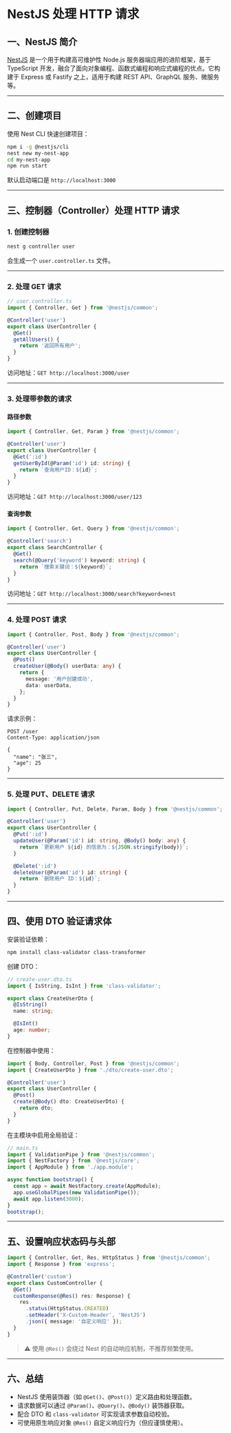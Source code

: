 
# NestJS 处理 HTTP 请求

## 一、NestJS 简介

[NestJS](https://nestjs.com/) 是一个用于构建高可维护性 Node.js 服务器端应用的进阶框架，基于 TypeScript 开发，融合了面向对象编程、函数式编程和响应式编程的优点。它构建于 Express 或 Fastify 之上，适用于构建 REST API、GraphQL 服务、微服务等。

---

## 二、创建项目

使用 Nest CLI 快速创建项目：

```bash
npm i -g @nestjs/cli
nest new my-nest-app
cd my-nest-app
npm run start
```

默认启动端口是 `http://localhost:3000`

---

## 三、控制器（Controller）处理 HTTP 请求

### 1. 创建控制器

```bash
nest g controller user
```

会生成一个 `user.controller.ts` 文件。

---

### 2. 处理 GET 请求

```ts
// user.controller.ts
import { Controller, Get } from '@nestjs/common';

@Controller('user')
export class UserController {
  @Get()
  getAllUsers() {
    return '返回所有用户';
  }
}
```

访问地址：`GET http://localhost:3000/user`

---

### 3. 处理带参数的请求

#### 路径参数

```ts
import { Controller, Get, Param } from '@nestjs/common';

@Controller('user')
export class UserController {
  @Get(':id')
  getUserById(@Param('id') id: string) {
    return `查询用户ID：${id}`;
  }
}
```

访问地址：`GET http://localhost:3000/user/123`

#### 查询参数

```ts
import { Controller, Get, Query } from '@nestjs/common';

@Controller('search')
export class SearchController {
  @Get()
  search(@Query('keyword') keyword: string) {
    return `搜索关键词：${keyword}`;
  }
}
```

访问地址：`GET http://localhost:3000/search?keyword=nest`

---

### 4. 处理 POST 请求

```ts
import { Controller, Post, Body } from '@nestjs/common';

@Controller('user')
export class UserController {
  @Post()
  createUser(@Body() userData: any) {
    return {
      message: '用户创建成功',
      data: userData,
    };
  }
}
```

请求示例：

```http
POST /user
Content-Type: application/json

{
  "name": "张三",
  "age": 25
}
```

---

### 5. 处理 PUT、DELETE 请求

```ts
import { Controller, Put, Delete, Param, Body } from '@nestjs/common';

@Controller('user')
export class UserController {
  @Put(':id')
  updateUser(@Param('id') id: string, @Body() body: any) {
    return `更新用户 ${id} 的信息为：${JSON.stringify(body)}`;
  }

  @Delete(':id')
  deleteUser(@Param('id') id: string) {
    return `删除用户 ID：${id}`;
  }
}
```

---

## 四、使用 DTO 验证请求体

安装验证依赖：

```bash
npm install class-validator class-transformer
```

创建 DTO：

```ts
// create-user.dto.ts
import { IsString, IsInt } from 'class-validator';

export class CreateUserDto {
  @IsString()
  name: string;

  @IsInt()
  age: number;
}
```

在控制器中使用：

```ts
import { Body, Controller, Post } from '@nestjs/common';
import { CreateUserDto } from './dto/create-user.dto';

@Controller('user')
export class UserController {
  @Post()
  create(@Body() dto: CreateUserDto) {
    return dto;
  }
}
```

在主模块中启用全局验证：

```ts
// main.ts
import { ValidationPipe } from '@nestjs/common';
import { NestFactory } from '@nestjs/core';
import { AppModule } from './app.module';

async function bootstrap() {
  const app = await NestFactory.create(AppModule);
  app.useGlobalPipes(new ValidationPipe());
  await app.listen(3000);
}
bootstrap();
```

---

## 五、设置响应状态码与头部

```ts
import { Controller, Get, Res, HttpStatus } from '@nestjs/common';
import { Response } from 'express';

@Controller('custom')
export class CustomController {
  @Get()
  customResponse(@Res() res: Response) {
    res
      .status(HttpStatus.CREATED)
      .setHeader('X-Custom-Header', 'NestJS')
      .json({ message: '自定义响应' });
  }
}
```

> ⚠️ 使用 `@Res()` 会绕过 Nest 的自动响应机制，不推荐频繁使用。

---

## 六、总结

* NestJS 使用装饰器（如 `@Get()`、`@Post()`）定义路由和处理函数。
* 请求数据可以通过 `@Param()`、`@Query()`、`@Body()` 装饰器获取。
* 配合 DTO 和 `class-validator` 可实现请求参数自动校验。
* 可使用原生响应对象 `@Res()` 自定义响应行为（但应谨慎使用）。

 